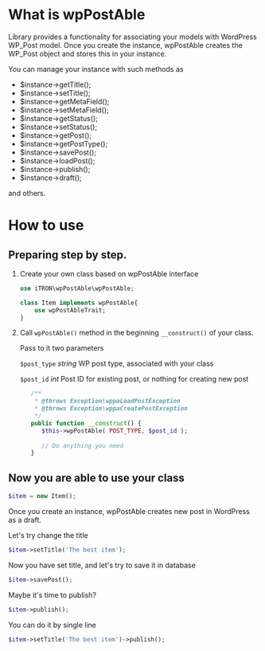 # What is wpPostAble

Library provides a functionality for associating your models with WordPress WP_Post model.
Once you create the instance, wpPostAble creates the WP_Post object and stores this in your instance.

You can manage your instance with such methods as

- $instance->getTitle();
- $instance->setTitle();
- $instance->getMetaField();
- $instance->setMetaField();
- $instance->getStatus();
- $instance->setStatus();
- $instance->getPost();
- $instance->getPostType();
- $instance->savePost();
- $instance->loadPost();
- $instance->publish();
- $instance->draft();

and others.

# How to use
## Preparing step by step.

1. Create your own class based on wpPostAble interface

    ```php
    use iTRON\wpPostAble\wpPostAble;
    
    class Item implements wpPostAble{
        use wpPostAbleTrait;
    }
    ```

2. Call `wpPostAble()` method in the beginning `__construct()` of your class.

   Pass to it two parameters

   `$post_type` _string_ WP post type, associated with your class

   `$post_id`   _int_    Post ID for existing post, or nothing for creating new post

   ```php
      /**
       * @throws Exception\wppaLoadPostException
       * @throws Exception\wppaCreatePostException
       */
      public function __construct() {
         $this->wpPostAble( POST_TYPE, $post_id );
         
         // Do anything you need
      }
   ```

## Now you are able to use your class
```php
$item = new Item();
```

Once you create an instance, wpPostAble creates new post in WordPress as a draft.

Let's try change the title
```php
$item->setTitle('The best item');
```
Now you have set title, and let's try to save it in database
```php
$item->savePost();
```

Maybe it's time to publish?
```php
$item->publish();
```

You can do it by single line
```php
$item->setTitle('The best item')->publish();
```
